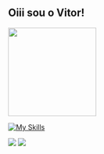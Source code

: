 ## Oiii sou o Vitor!

<img height="180em" src="https://github-readme-stats.vercel.app/api/top-langs/?username=Torress01&layout=compact&theme=dracula"/>

[![My Skills](https://skillicons.dev/icons?i=python,java,cpp,mysql,html,css,js)](https://skillicons.dev)
 
<div> 
  <a href = "mailto:vitor.torres@geb.inatel.br"><img src="https://img.shields.io/badge/Microsoft_Outlook-0078D4?style=for-the-badge&logo=microsoft-outlook&logoColor=white" target="_blank"></a>
  <a href="https://www.linkedin.com/in/vitorgonzaga1" target="_blank"><img src="https://img.shields.io/badge/-LinkedIn-%230077B5?style=for-the-badge&logo=linkedin&logoColor=white" target="_blank"></a> 
  
</div>
